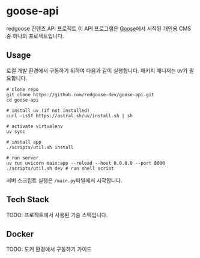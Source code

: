 # goose-api

redgoose 컨텐츠 API 프로젝트
이 API 프로그램은 [Goose](https://github.com/redgoose-dev/goose)에서 시작된 개인용 CMS 중 하나의 프로젝트입니다.

## Usage

로컬 개발 환경에서 구동하기 위하여 다음과 같이 실행합니다.
패키지 매니저는 `UV`가 필요합니다.

```shell
# clone repo
git clone https://github.com/redgoose-dev/goose-api.git
cd goose-api

# install uv (if not installed)
curl -LsSf https://astral.sh/uv/install.sh | sh

# activate virtualenv
uv sync

# install app
./scripts/util.sh install

# run server
uv run uvicorn main:app --reload --host 0.0.0.0 --port 8000
./scripts/util.sh dev # run shell script
```

서버 스크립트 실행은 `/main.py`파일에서 시작합니다.

## Tech Stack

TODO: 프로젝트에서 사용된 기술 스택입니다.

## Docker

TODO: 도커 환경에서 구동하기 가이드
